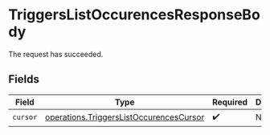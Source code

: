 # TriggersListOccurencesResponseBody

The request has succeeded.


## Fields

| Field                                                                                              | Type                                                                                               | Required                                                                                           | Description                                                                                        |
| -------------------------------------------------------------------------------------------------- | -------------------------------------------------------------------------------------------------- | -------------------------------------------------------------------------------------------------- | -------------------------------------------------------------------------------------------------- |
| `cursor`                                                                                           | [operations.TriggersListOccurencesCursor](../../models/operations/triggerslistoccurencescursor.md) | :heavy_check_mark:                                                                                 | N/A                                                                                                |